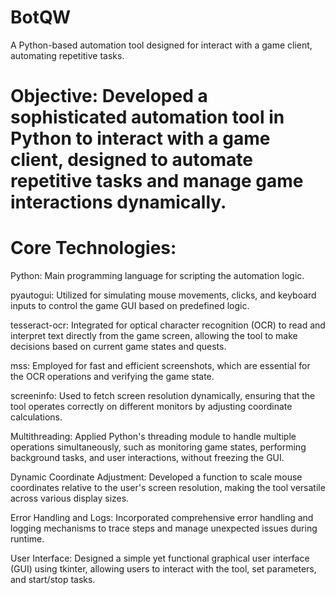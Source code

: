 # BotQW
A Python-based automation tool designed for interact with a game client, automating repetitive tasks.

# Objective: Developed a sophisticated automation tool in Python to interact with a game client, designed to automate repetitive tasks and manage game interactions dynamically.

# Core Technologies:
Python: Main programming language for scripting the automation logic.

pyautogui: Utilized for simulating mouse movements, clicks, and keyboard inputs to control the game GUI based on predefined logic.

tesseract-ocr: Integrated for optical character recognition (OCR) to read and interpret text directly from the game screen, allowing the tool to make decisions based on current game states and quests.

mss: Employed for fast and efficient screenshots, which are essential for the OCR operations and verifying the game state.

screeninfo: Used to fetch screen resolution dynamically, ensuring that the tool operates correctly on different monitors by adjusting coordinate calculations.

Multithreading: Applied Python's threading module to handle multiple operations simultaneously, such as monitoring game states, performing background tasks, and user interactions, without freezing the GUI.

Dynamic Coordinate Adjustment: Developed a function to scale mouse coordinates relative to the user's screen resolution, making the tool versatile across various display sizes.

Error Handling and Logs: Incorporated comprehensive error handling and logging mechanisms to trace steps and manage unexpected issues during runtime.

User Interface: Designed a simple yet functional graphical user interface (GUI) using tkinter, allowing users to interact with the tool, set parameters, and start/stop tasks.
